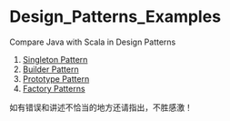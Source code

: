 # Design_Patterns_Examples
Compare Java with Scala  in Design Patterns

1. [Singleton Pattern](http://prefer-tyl.site/2017/07/09/scala-design-patterns-1-singleton/)
2. [Builder Pattern](http://prefer-tyl.site/2017/07/20/scala-design-patterns-2-builder/)
3. [Prototype Pattern](http://prefer-tyl.site/2017/07/30/scala-design-patterns-3-prototype/)
4. [Factory Patterns](http://prefer-tyl.site/2017/08/19/scala-design-patterns-4-factory/)

如有错误和讲述不恰当的地方还请指出，不胜感激！
